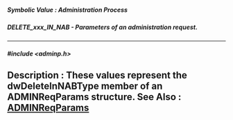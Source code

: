 ##### Symbolic Value : Administration Process
##### DELETE_xxx_IN_NAB - Parameters of an administration request.
---
##### #include <adminp.h>
**Description :**
These values represent the dwDeleteInNABType member of an ADMINReqParams 
structure.
**See Also :**
[ADMINReqParams](D:/md_files/ADMINReqParams.md)
---
